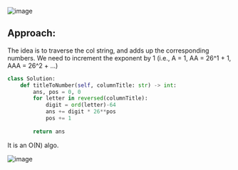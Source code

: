 ![image](https://user-images.githubusercontent.com/53313027/213060238-ea5e0cac-9519-4f82-81ab-537ad184ba95.png)


## Approach:

The idea is to traverse the col string, and adds up the corresponding numbers. We need to increment the exponent by 1 (i.e., A = 1, AA = 26^1 + 1, AAA = 26^2 + ...)

``` python 3
class Solution:
    def titleToNumber(self, columnTitle: str) -> int:
        ans, pos = 0, 0
        for letter in reversed(columnTitle):
            digit = ord(letter)-64
            ans += digit * 26**pos
            pos += 1
            
        return ans
```

It is an O(N) algo.

![image](https://user-images.githubusercontent.com/53313027/213060463-ed0e9474-22e9-4c9e-a173-957b9b6ba20a.png)
